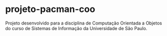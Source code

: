 # projeto-pacman-coo
Projeto desenvolvido para a disciplina de Computação Orientada a Objetos do curso de Sistemas de Informação da Universidade de São Paulo.
